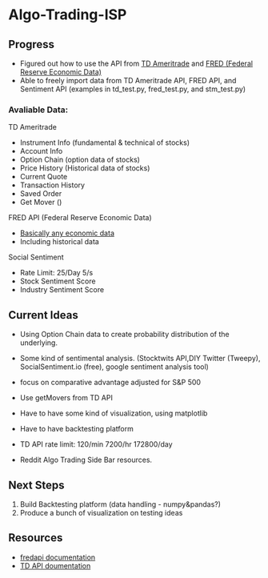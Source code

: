 # Algo-Trading-ISP

## Progress

- Figured out how to use the API from [TD Ameritrade](https://developer.tdameritrade.com/) and [FRED (Federal Reserve Economic Data)](https://fred.stlouisfed.org/docs/api/fred/)
- Able to freely import data from TD Ameritrade API, FRED API, and Sentiment API (examples in td_test.py, fred_test.py, and stm_test.py)

### Avaliable Data:

TD Ameritrade
- Instrument Info (fundamental & technical of stocks)
- Account Info
- Option Chain (option data of stocks)
- Price History (Historical data of stocks)
- Current Quote
- Transaction History
- Saved Order
- Get Mover ()

FRED API (Federal Reserve Economic Data)
- [Basically any economic data](https://fred.stlouisfed.org/)
- Including historical data

Social Sentiment
- Rate Limit: 25/Day 5/s
- Stock Sentiment Score
- Industry Sentiment Score

## Current Ideas
- Using Option Chain data to create probability distribution of the underlying.
- Some kind of sentimental analysis. (Stocktwits API,DIY Twitter (Tweepy), SocialSentiment.io (free), google sentiment analysis tool)
- focus on comparative advantage adjusted for S&P 500
- Use getMovers from TD API 

- Have to have some kind of visualization, using matplotlib
- Have to have backtesting platform 
- TD API rate limit: 120/min   7200/hr   172800/day
- Reddit Algo Trading Side Bar resources.

## Next Steps

1. Build Backtesting platform (data handling - numpy&pandas?)
2. Produce a bunch of visualization on testing ideas

## Resources
- [fredapi documentation](https://github.com/mortada/fredapi)
- [TD API doumentation](url)
